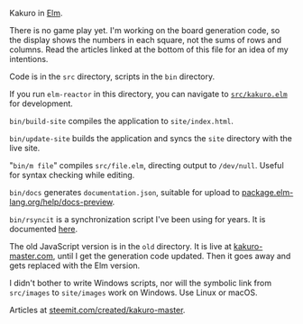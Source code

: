 Kakuro in [Elm](http://elm-lang.org/).

There is no game play yet. I'm working on the board generation code, so the display shows the numbers in each square, not the sums of rows and columns. Read the articles linked at the bottom of this file for an idea of my intentions.

Code is in the ```src``` directory, scripts in the ```bin``` directory.

If you run ```elm-reactor``` in this directory, you can navigate to [```src/kakuro.elm```](src/kakuro.elm) for development.

```bin/build-site``` compiles the application to ```site/index.html```.

```bin/update-site``` builds the application and syncs the ```site``` directory with the live site.

"```bin/m file```" compiles ```src/file.elm```, directing output to ```/dev/null```. Useful for syntax checking while editing.

```bin/docs``` generates ```documentation.json```, suitable for upload to [package.elm-lang.org/help/docs-preview](http://package.elm-lang.org/help/docs-preview).

```bin/rsyncit``` is a synchronization script I've been using for years. It is documented [here](https://steemit.com/hacking/@billstclair/rsyncit).

The old JavaScript version is in the ```old``` directory. It is live at <a href='http://kakuro-master.com/'>kakuro-master.com</a>, until I get the generation code updated. Then it goes away and gets replaced with the Elm version.

I didn't bother to write Windows scripts, nor will the symbolic link from ```src/images``` to ```site/images``` work on Windows. Use Linux or macOS.

Articles at <a href='https://steemit.com/created/kakuro-master'>steemit.com/created/kakuro-master</a>.
